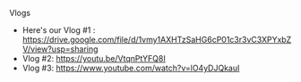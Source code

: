 Vlogs
- Here's our Vlog #1 : https://drive.google.com/file/d/1vmy1AXHTzSaHG6cP01c3r3vC3XPYxbZV/view?usp=sharing
- Vlog #2: https://youtu.be/VtqnPtYFQ8I
- Vlog #3: https://www.youtube.com/watch?v=lO4yDJQkauI
